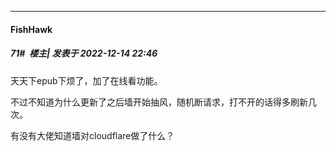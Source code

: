 

*****

####  FishHawk  
##### 71#         楼主| 发表于 2022-12-14 22:46

天天下epub下烦了，加了在线看功能。

不过不知道为什么更新了之后墙开始抽风，随机断请求，打不开的话得多刷新几次。

有没有大佬知道墙对cloudflare做了什么？

